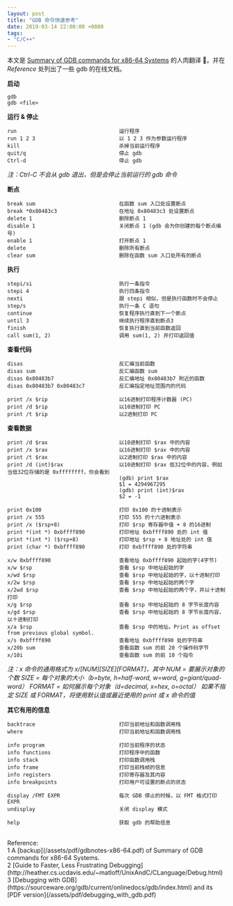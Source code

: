 ```yaml
---
layout: post
title: "GDB 命令快速参考"
date: 2019-03-14 22:00:00 +0800
tags:
- "C/C++"
---
```


本文是 [Summary of GDB commands for x86-64 Systems][gdbnotes-x86-64] 的人肉翻译 📝。并在 *Reference* 处列出了一些 gdb 的在线文档。

**启动**

```
gdb
gdb <file>
```

**运行 & 停止**

```
run                                 运行程序
run 1 2 3                           以 1 2 3 作为参数运行程序
kill                                杀掉当前运行程序
quit/q                              停止 gdb
Ctrl-d                              停止 gdb
```

*注：Ctrl-C 不会从 gdb 退出，但是会停止当前运行的 gdb 命令*

**断点**

```
break sum                           在函数 sum 入口处设置断点
break *0x80483c3                    在地址 0x80483c3 处设置断点
delete 1                            删除断点 1
disable 1                           关闭断点 1 (gdb 会为你创建的每个断点编号)
enable 1                            打开断点 1
delete                              删除所有断点
clear sum                           删除在函数 sum 入口处所有的断点
```

**执行**

```
stepi/si                            执行一条指令
stepi 4                             执行四条指令
nexti                               跟 stepi 相似，但是执行函数时不会停止
step/s                              执行一条 C 语句
continue                            恢复程序执行直到下一个断点
until 3                             继续执行程序直到断点3
finish                              恢复执行直到当前函数返回
call sum(1, 2)                      调用 sum(1, 2) 并打印返回值
```

**查看代码**

```
disas                               反汇编当前函数
disas sum                           反汇编函数 sum
disas 0x80483b7                     反汇编地址 0x80483b7 附近的函数
disas 0x80483b7 0x80483c7           反汇编指定地址范围内的代码

print /x $rip                       以16进制打印程序计数器 (PC)
print /d $rip                       以10进制打印 PC
print /t $rip                       以2进制打印 PC
```

**查看数据**

```
print /d $rax                       以10进制打印 $rax 中的内容
print /x $rax                       以16进制打印 $rax 中的内容
print /t $rax                       以2进制打印 $rax 中的内容
print /d (int)$rax                  以10进制打印 $rax 低32位中的内容，例如当低32位存储的是 0xffffffff，你会看到
                                    (gdb) print $rax
                                    $1 = 4294967295
                                    (gdb) print (int)$rax
                                    $2 = -1

print 0x100                         打印 0x100 的十进制表示
print /x 555                        打印 555 的十六进制表示
print /x ($rsp+8)                   打印 $rsp 寄存器中值 + 8 的16进制
print *(int *) 0xbffff890           打印地址 0xbffff890 处的 int 值
print *(int *) ($rsp+8)             打印地址 $rsp + 8 地址处的 int 值
print (char *) 0xbffff890           打印 0xbffff890 处的字符串

x/w 0xbffff890                      查看地址 0xbffff890 起始的字(4字节)
x/w $rsp                            查看 $rsp 中地址起始的字
x/wd $rsp                           查看 $rsp 中地址起始的字，以十进制打印
x/2w $rsp                           查看 $rsp 中地址起始的两个字
x/2wd $rsp                          查看 $rsp 中地址起始的两个字，并以十进制打印
x/g $rsp                            查看 $rsp 中地址起始的 8 字节长度内容
x/gd $rsp                           查看 $rsp 中地址起始的 8 字节长度内容，以十进制打印
x/a $rsp                            查看 $rsp 中的地址。Print as offset from previous global symbol.
x/s 0xbffff890                      查看地址 0xbffff890 处的字符串
x/20b sum                           查看函数 sum 的前 20 个操作码字节
x/10i                               查看函数 sum 的前 10 个指令
```

*注：x 命令的通用格式为 x/[NUM][SIZE][FORMAT]，其中*
*NUM  = 要展示对象的个数*
*SIZE = 每个对象的大小（b=byte, h=half-word, w=word, g=giant/quad-word）*
*FORMAT = 如何展示每个对象（d=decimal, x=hex, o=octal）*
*如果不指定 SIZE 或 FORMAT，将使用默认值或最近使用的 print 或 x 命令的值*

**其它有用的信息**

```
backtrace                           打印当前地址和函数调用栈
where                               打印当前地址和函数调用栈

info program                        打印当前程序的状态
info functions                      打印程序中的函数
info stack                          打印函数调用栈
info frame                          打印当前栈帧的信息
info registers                      打印寄存器及其内容
info breakpoints                    打印用户可设置的断点的状态

display /FMT EXPR                   每次 GDB 停止的时候，以 FMT 格式打印 EXPR
undisplay                           关闭 display 模式

help                                获取 gdb 的帮助信息
```


<br>
<span class="post-meta">
Reference:
</span>
<br>
<span class="post-meta">
1 A [backup](/assets/pdf/gdbnotes-x86-64.pdf) of Summary of GDB commands for x86-64 Systems.<br>
2 [Guide to Faster, Less Frustrating Debugging](http://heather.cs.ucdavis.edu/~matloff/UnixAndC/CLanguage/Debug.html) <br>
3 [Debugging with GDB](https://sourceware.org/gdb/current/onlinedocs/gdb/index.html) and its [PDF version](/assets/pdf/debugging_with_gdb.pdf)<br>
</span>

[gdbnotes-x86-64]: http://csapp.cs.cmu.edu/3e/docs/gdbnotes-x86-64.pdf
